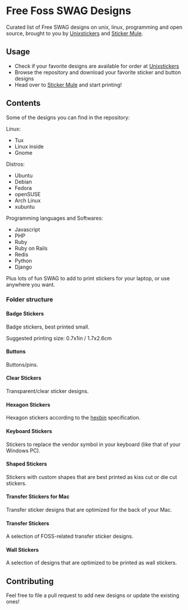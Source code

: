 # Free Foss SWAG Designs

Curated list of Free SWAG designs on unix, linux, programming and open source, brought to you by [Unixstickers](https://www.unixstickers.com) and [Sticker Mule](https://www.stickermule.com).

## Usage

* Check if your favorite designs are available for order at [Unixstickers](https://www.unixstickers.com)
* Browse the repository and download your favorite sticker and button designs
* Head over to [Sticker Mule](https://www.stickermule.com) and start printing!

## Contents

Some of the designs you can find in the repository:

Linux:
* Tux
* Linux inside
* Gnome

Distros:
* Ubuntu
* Debian
* Fedora
* openSUSE
* Arch Linux
* xubuntu

Programming languages and Softwares:
* Javascript
* PHP
* Ruby
* Ruby on Rails
* Redis
* Python
* Django

Plus lots of fun SWAG to add to print stickers for your laptop, or use anywhere you want.

### Folder structure

#### Badge Stickers

Badge stickers, best printed small.

Suggested printing size: 0.7x1in / 1.7x2.6cm

#### Buttons

Buttons/pins.

#### Clear Stickers

Transparent/clear sticker designs.

#### Hexagon Stickers

Hexagon stickers according to the [hexbin](https://github.com/maxogden/hexbin) specification.

#### Keyboard Stickers

Stickers to replace the vendor symbol in your keyboard (like that of your Windows PC).

#### Shaped Stickers

Stickers with custom shapes that are best printed as kiss cut or die cut stickers.

#### Transfer Stickers for Mac

Transfer sticker designs that are optimized for the back of your Mac.

#### Transfer Stickers

A selection of FOSS-related transfer sticker designs.

#### Wall Stickers

A selection of designs that are optimized to be printed as wall stickers.


## Contributing

Feel free to file a pull request to add new designs or update the existing ones!
